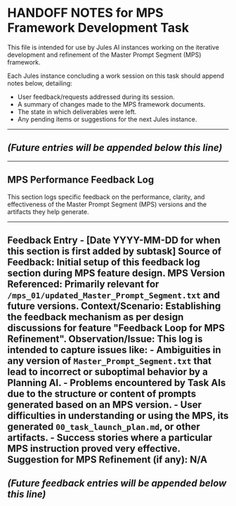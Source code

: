 # HANDOFF NOTES for MPS Framework Development Task

This file is intended for use by Jules AI instances working on the iterative development and refinement of the Master Prompt Segment (MPS) framework.

Each Jules instance concluding a work session on this task should append notes below, detailing:
- User feedback/requests addressed during its session.
- A summary of changes made to the MPS framework documents.
- The state in which deliverables were left.
- Any pending items or suggestions for the next Jules instance.

---
*(Future entries will be appended below this line)*
---

---
## MPS Performance Feedback Log

This section logs specific feedback on the performance, clarity, and effectiveness of the Master Prompt Segment (MPS) versions and the artifacts they help generate.

---
**Feedback Entry - [Date YYYY-MM-DD for when this section is first added by subtask]**
**Source of Feedback:** Initial setup of this feedback log section during MPS feature design.
**MPS Version Referenced:** Primarily relevant for `/mps_01/updated_Master_Prompt_Segment.txt` and future versions.
**Context/Scenario:** Establishing the feedback mechanism as per design discussions for feature "Feedback Loop for MPS Refinement".
**Observation/Issue:** This log is intended to capture issues like:
    - Ambiguities in any version of `Master_Prompt_Segment.txt` that lead to incorrect or suboptimal behavior by a Planning AI.
    - Problems encountered by Task AIs due to the structure or content of prompts generated based on an MPS version.
    - User difficulties in understanding or using the MPS, its generated `00_task_launch_plan.md`, or other artifacts.
    - Success stories where a particular MPS instruction proved very effective.
**Suggestion for MPS Refinement (if any):** N/A
---
*(Future feedback entries will be appended below this line)*
---
